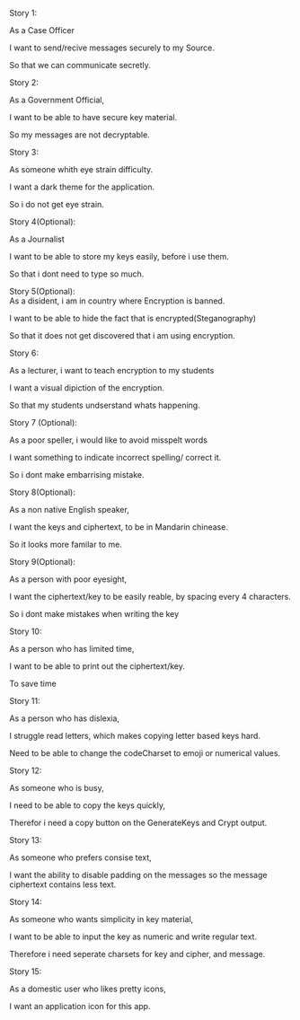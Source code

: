 Story 1:

As a Case Officer  

I want to send/recive messages securely to my Source.  

So that we can communicate secretly.  

Story 2:  

As a Government Official,  

I want to be able to have secure key material.  

So my messages are not decryptable.  

Story 3:  

As someone whith eye strain difficulty.  

I want a dark theme for the application.  

So i do not get eye strain.  

Story 4(Optional):  

As a Journalist  

I want to be able to store my keys easily, before i use them.  

So that i dont need to type so much.  

Story 5(Optional):  
As a disident, i am in country where Encryption is banned.  

I want to be able to hide the fact that is encrypted(Steganography)  

So that it does not get discovered that i am using encryption.  

Story 6:  

As a lecturer, i want to teach encryption to my students  

I want a visual dipiction of the encryption.  

So that my students undserstand whats happening.  

Story 7 (Optional):  

As a poor speller, i would like to avoid misspelt words  

I want something to indicate incorrect spelling/ correct it.  

So i dont make embarrising mistake.  

Story 8(Optional):  

As a non native English speaker,  

I want the keys and ciphertext, to be in Mandarin chinease.  

So it looks more familar to me.  

Story 9(Optional):  

As a person with poor eyesight,  

I want the ciphertext/key to be easily reable, by spacing every 4 characters.  

So i dont make mistakes when writing the key  

Story 10:  

As a person who has limited time,

I want to be able to print out the ciphertext/key.

To save time

Story 11:

As a person who has dislexia,

I struggle read letters,  which makes copying letter based keys hard.

Need to be able to change the codeCharset to emoji or numerical values.

Story 12:

As someone who is busy,

I need to be able to copy the keys quickly,

Therefor i need a copy button on the GenerateKeys and Crypt output.



Story 13:

As someone who prefers consise text,

I want the ability to disable padding on the messages so the message ciphertext contains less text.



Story 14:

As someone who wants simplicity in key material,

I want to be able to input the key as numeric and write regular text.

Therefore i need seperate charsets for key and cipher, and message.



Story 15:

As a domestic user who likes pretty icons,

I want an application icon for this app.
